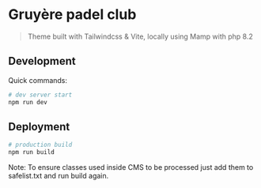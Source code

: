 # Gruyère padel club

> Theme built with Tailwindcss & Vite, locally using Mamp with php 8.2

## Development

Quick commands:
```bash
# dev server start
npm run dev
```

## Deployment

```bash
# production build
npm run build
```
Note: To ensure classes used inside CMS to be processed just add them to safelist.txt and run build again.
